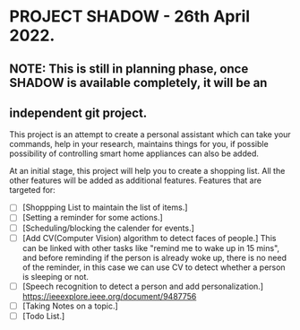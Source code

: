 # PROJECT SHADOW - 26th April 2022.

## NOTE: This is still in planning phase, once SHADOW is available completely, it will be an
## independent git project.

This project is an attempt to create a personal assistant which can take your commands, help in your
research, maintains things for you, if possible possibility of controlling smart home appliances can
also be added.

At an initial stage, this project will help you to create a shopping list.
All the other features will be added as additional features.
Features that are targeted for:
- [ ] [Shoppping List to maintain the list of items.]
- [ ] [Setting a reminder for some actions.]
- [ ] [Scheduling/blocking the calender for events.]
- [ ] [Add CV(Computer Vision) algorithm to detect faces of people.] This can be linked with other
  tasks like "remind me to wake up in 15 mins", and before reminding if the person is already woke
  up, there is no need of the reminder, in this case we can use CV to detect whether a person is
  sleeping or not.
- [ ] [Speech recognition to detect a person and add personalization.]
  https://ieeexplore.ieee.org/document/9487756
- [ ] [Taking Notes on a topic.]
- [ ] [Todo List.]
